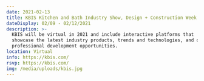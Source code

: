 ```yaml
---
date: 2021-02-13
title: KBIS Kitchen and Bath Industry Show, Design + Construction Week DCW
dateDisplay: 02/09 - 02/12/2021
description: >-
  KBIS will be virtual in 2021 and include interactive platforms that
  showcase the latest industry products, trends and technologies, and offer
  professional development opportunities.
location: Virtual
info: https://kbis.com/
rsvp: https://kbis.com/
img: /media/uploads/kbis.jpg
---
```

